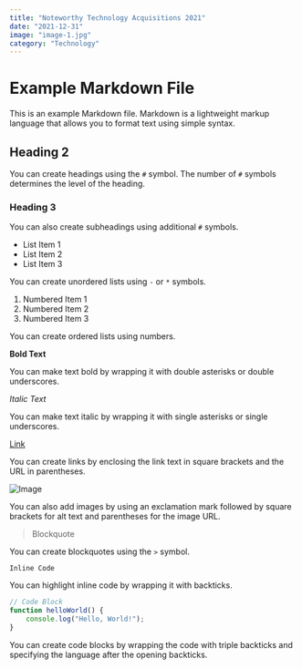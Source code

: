 ```yaml
---
title: "Noteworthy Technology Acquisitions 2021"
date: "2021-12-31"
image: "image-1.jpg"
category: "Technology"
---
```


# Example Markdown File

This is an example Markdown file. Markdown is a lightweight markup language that allows you to format text using simple syntax.

## Heading 2

You can create headings using the `#` symbol. The number of `#` symbols determines the level of the heading.

### Heading 3

You can also create subheadings using additional `#` symbols.

- List Item 1
- List Item 2
- List Item 3

You can create unordered lists using `-` or `*` symbols.

1. Numbered Item 1
2. Numbered Item 2
3. Numbered Item 3

You can create ordered lists using numbers.

**Bold Text**

You can make text bold by wrapping it with double asterisks or double underscores.

*Italic Text*

You can make text italic by wrapping it with single asterisks or single underscores.

[Link](https://www.example.com)

You can create links by enclosing the link text in square brackets and the URL in parentheses.

![Image](https://www.example.com/image.jpg)

You can also add images by using an exclamation mark followed by square brackets for alt text and parentheses for the image URL.

> Blockquote

You can create blockquotes using the `>` symbol.

`Inline Code`

You can highlight inline code by wrapping it with backticks.

```javascript
// Code Block
function helloWorld() {
    console.log("Hello, World!");
}
```

You can create code blocks by wrapping the code with triple backticks and specifying the language after the opening backticks.

